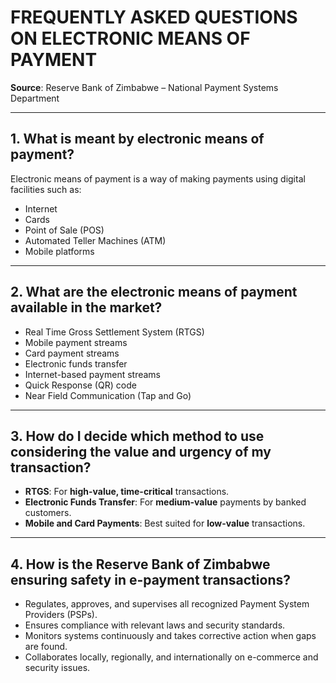 
# FREQUENTLY ASKED QUESTIONS ON ELECTRONIC MEANS OF PAYMENT
**Source**: Reserve Bank of Zimbabwe – National Payment Systems Department

---

## 1. What is meant by electronic means of payment?

Electronic means of payment is a way of making payments using digital facilities such as:
- Internet
- Cards
- Point of Sale (POS)
- Automated Teller Machines (ATM)
- Mobile platforms

---

## 2. What are the electronic means of payment available in the market?

- Real Time Gross Settlement System (RTGS)
- Mobile payment streams
- Card payment streams
- Electronic funds transfer
- Internet-based payment streams
- Quick Response (QR) code
- Near Field Communication (Tap and Go)

---

## 3. How do I decide which method to use considering the value and urgency of my transaction?

- **RTGS**: For **high-value, time-critical** transactions.
- **Electronic Funds Transfer**: For **medium-value** payments by banked customers.
- **Mobile and Card Payments**: Best suited for **low-value** transactions.

---

## 4. How is the Reserve Bank of Zimbabwe ensuring safety in e-payment transactions?

- Regulates, approves, and supervises all recognized Payment System Providers (PSPs).
- Ensures compliance with relevant laws and security standards.
- Monitors systems continuously and takes corrective action when gaps are found.
- Collaborates locally, regionally, and internationally on e-commerce and security issues.

